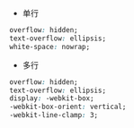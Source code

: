 - 单行

```css
overflow: hidden;
text-overflow: ellipsis;
white-space: nowrap;
```

- 多行

```css
overflow: hidden;
text-overflow: ellipsis;
display: -webkit-box;
-webkit-box-orient: vertical;
-webkit-line-clamp: 3;
```

